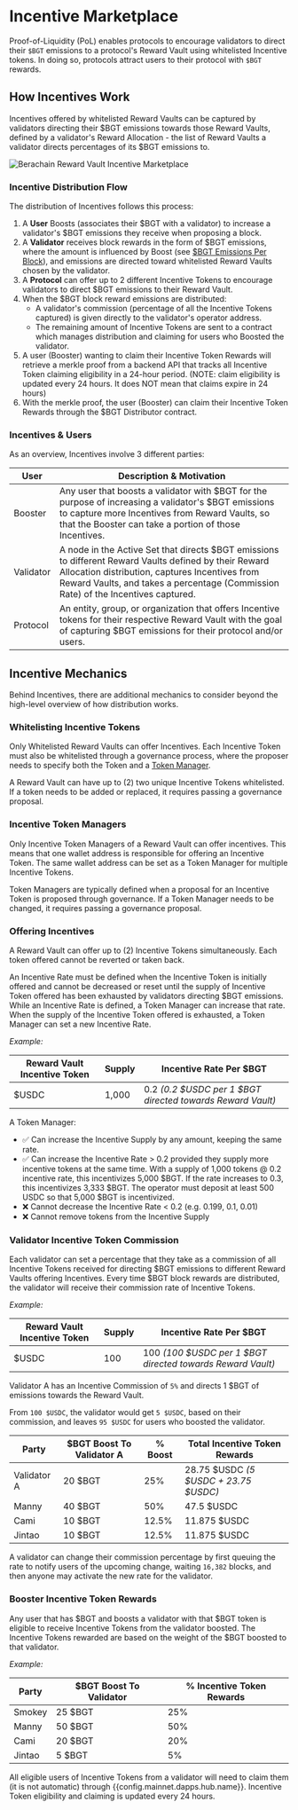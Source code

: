 <script setup>
  import config from '@berachain/config/constants.json';
</script>

# Incentive Marketplace

Proof-of-Liquidity (PoL) enables protocols to encourage validators to direct their `$BGT` emissions to a protocol's Reward Vault using whitelisted Incentive tokens. In doing so, protocols attract users to their protocol with `$BGT` rewards.

## How Incentives Work

Incentives offered by whitelisted Reward Vaults can be captured by validators directing their $BGT emissions towards those Reward Vaults, defined by a validator's Reward Allocation - the list of Reward Vaults a validator directs percentages of its $BGT emissions to.

![Berachain Reward Vault Incentive Marketplace](/assets/berachain-incentive-marketplace.png)

### Incentive Distribution Flow

The distribution of Incentives follows this process:

1. A **User** Boosts (associates their $BGT with a validator) to increase a validator's $BGT emissions they receive when proposing a block.
2. A **Validator** receives block rewards in the form of $BGT emissions, where the amount is influenced by Boost (see [\$BGT Emissions Per Block](/learn/pol/bgtmath#bgt-emissions-per-block)), and emissions are directed toward whitelisted Reward Vaults chosen by the validator.
3. A **Protocol** can offer up to 2 different Incentive Tokens to encourage validators to direct $BGT emissions to their Reward Vault.
4. When the $BGT block reward emissions are distributed:
   - A validator's commission (percentage of all the Incentive Tokens captured) is given directly to the validator's operator address.
   - The remaining amount of Incentive Tokens are sent to a contract which manages distribution and claiming for users who Boosted the validator.
5. A user (Booster) wanting to claim their Incentive Token Rewards will retrieve a merkle proof from a backend API that tracks all Incentive Token claiming eligibility in a 24-hour period. (NOTE: claim eligibility is updated every 24 hours. It does NOT mean that claims expire in 24 hours)
6. With the merkle proof, the user (Booster) can claim their Incentive Token Rewards through the $BGT Distributor contract.

### Incentives & Users

As an overview, Incentives involve 3 different parties:

| User      | Description & Motivation                                                                                                                                                                                                                      |
| --------- | --------------------------------------------------------------------------------------------------------------------------------------------------------------------------------------------------------------------------------------------- |
| Booster   | Any user that boosts a validator with $BGT for the purpose of increasing a validator's $BGT emissions to capture more Incentives from Reward Vaults, so that the Booster can take a portion of those Incentives.                              |
| Validator | A node in the Active Set that directs $BGT emissions to different Reward Vaults defined by their Reward Allocation distribution, captures Incentives from Reward Vaults, and takes a percentage (Commission Rate) of the Incentives captured. |
| Protocol  | An entity, group, or organization that offers Incentive tokens for their respective Reward Vault with the goal of capturing $BGT emissions for their protocol and/or users.                                                                   |

## Incentive Mechanics

Behind Incentives, there are additional mechanics to consider beyond the high-level overview of how distribution works.

### Whitelisting Incentive Tokens

Only Whitelisted Reward Vaults can offer Incentives. Each Incentive Token must also be whitelisted through a governance process, where the proposer needs to specify both the Token and a [Token Manager](#incentive-token-managers).

A Reward Vault can have up to (2) two unique Incentive Tokens whitelisted. If a token needs to be added or replaced, it requires passing a governance proposal.

### Incentive Token Managers

Only Incentive Token Managers of a Reward Vault can offer incentives. This means that one wallet address is responsible for offering an Incentive Token. The same wallet address can be set as a Token Manager for multiple Incentive Tokens.

Token Managers are typically defined when a proposal for an Incentive Token is proposed through governance.
If a Token Manager needs to be changed, it requires passing a governance proposal.

### Offering Incentives

A Reward Vault can offer up to (2) Incentive Tokens simultaneously. Each token offered cannot be reverted or taken back.

An Incentive Rate must be defined when the Incentive Token is initially offered and cannot be decreased or reset until the supply of Incentive Token offered has been exhausted by validators directing $BGT emissions. While an Incentive Rate is defined, a Token Manager can increase that rate. When the supply of the Incentive Token offered is exhausted, a Token Manager can set a new Incentive Rate.

_Example:_

| Reward Vault Incentive Token | Supply | Incentive Rate Per $BGT                                    | 
| ---------------------------- | ------ | ---------------------------------------------------------- |
| $USDC                        | 1,000   | 0.2 _(0.2 $USDC per 1 $BGT directed towards Reward Vault)_ |

A Token Manager:

- ✅ Can increase the Incentive Supply by any amount, keeping the same rate.
- ✅ Can increase the Incentive Rate > 0.2 provided they supply more incentive tokens at the same time. With a supply of 1,000 tokens @ 0.2 incentive rate, this incentivizes 5,000 $BGT. If the rate increases to 0.3, this incentivizes 3,333 $BGT. The operator must deposit at least 500 USDC so that 5,000 $BGT is incentivized.
- ❌ Cannot decrease the Incentive Rate < 0.2 (e.g. 0.199, 0.1, 0.01)
- ❌ Cannot remove tokens from the Incentive Supply


### Validator Incentive Token Commission

Each validator can set a percentage that they take as a commission of all Incentive Tokens received for directing $BGT emissions to different Reward Vaults offering Incentives. Every time $BGT block rewards are distributed, the validator will receive their commission rate of Incentive Tokens.

_Example:_

| Reward Vault Incentive Token | Supply | Incentive Rate Per $BGT                                    |
| ---------------------------- | ------ | ---------------------------------------------------------- |
| $USDC                        | 100    | 100 _(100 $USDC per 1 $BGT directed towards Reward Vault)_ |

Validator A has an Incentive Commission of `5%` and directs 1 $BGT of emissions towards the Reward Vault.

From `100 $USDC`, the validator would get `5 $USDC`, based on their commission, and leaves `95 $USDC` for users who boosted the validator.

| Party       | $BGT Boost To Validator A | % Boost | Total Incentive Token Rewards         |
| ----------- | ------------------------- | ------- | ------------------------------------- |
| Validator A | 20 $BGT                   | 25%     | 28.75 $USDC _(5 $USDC + 23.75 $USDC)_ |
| Manny       | 40 $BGT                   | 50%     | 47.5 $USDC                            |
| Cami        | 10 $BGT                   | 12.5%   | 11.875 $USDC                          |
| Jintao      | 10 $BGT                   | 12.5%   | 11.875 $USDC                          |

A validator can change their commission percentage by first queuing the rate to notify users of the upcoming change, waiting `16,382` blocks, and then anyone may activate the new rate for the validator.

### Booster Incentive Token Rewards

Any user that has $BGT and boosts a validator with that $BGT token is eligible to receive Incentive Tokens from the validator boosted.
The Incentive Tokens rewarded are based on the weight of the $BGT boosted to that validator.

_Example:_

| Party  | $BGT Boost To Validator | % Incentive Token Rewards |
| ------ | ----------------------- | ------------------------- |
| Smokey | 25 $BGT                 | 25%                       |
| Manny  | 50 $BGT                 | 50%                       |
| Cami   | 20 $BGT                 | 20%                       |
| Jintao | 5 $BGT                  | 5%                        |

All eligible users of Incentive Tokens from a validator will need to claim them (it is not automatic) through <a :href="config.mainnet.dapps.hub.url">{{config.mainnet.dapps.hub.name}}</a>. Incentive Token eligibility and claiming is updated every 24 hours.
